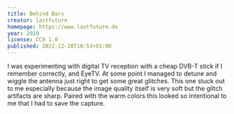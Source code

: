 ```yaml
---
title: Behind Bars
creator: lastfuture
homepage: https://www.lastfuture.de
year: 2010
license: CC0 1.0
published: 2022-12-28T18:53+01:00
---
```


I was experimenting with digital TV reception with a cheap DVB-T stick if I remember correctly, and EyeTV. At some point I managed to detune and wiggle the antenna just right to get some great glitches. This one stuck out to me especially because the image quality itself is very soft but the glitch artifacts are sharp. Paired with the warm colors this looked so intentional to me that I had to save the capture.
